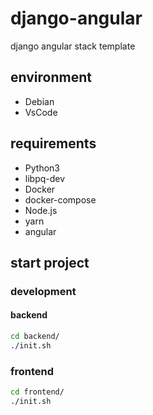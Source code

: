 # django-angular
django angular stack template

## environment 
- Debian
- VsCode
## requirements
- Python3
- libpq-dev
- Docker
- docker-compose
- Node.js
- yarn
- angular

## start project
### development
#### backend
```bash
cd backend/
./init.sh
```
### frontend
```bash
cd frontend/
./init.sh
```